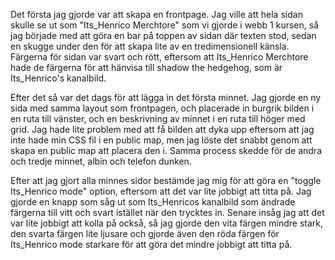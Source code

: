 Det första jag gjorde var att skapa en frontpage. Jag ville att hela sidan skulle se ut som "Its_Henrico Merchtore" som vi gjorde i
webb 1 kursen, så jag började med att göra en bar på toppen av sidan där texten stod, sedan en skugge under den för att skapa lite
av en tredimensionell känsla. Färgerna för sidan var svart och rött, eftersom att Its_Henrico Merchtore hade de färgerna för att
hänvisa till shadow the hedgehog, som är Its_Henrico's kanalbild.

Efter det så var det dags för att lägga in det första minnet. Jag gjorde en ny sida med samma layout som frontpagen, och placerade in burgrik bilden i en ruta till vänster, och en beskrivning av minnet i en ruta till höger med grid. Jag hade lite problem med att få bilden att dyka upp eftersom att jag inte hade min CSS fil i en public map, men jag löste det snabbt genom att skapa en public map att placera den i. Samma process skedde för de andra och tredje minnet, albin och telefon dunken.

Efter att jag gjort alla minnes sidor bestämde jag mig för att göra en "toggle Its_Henrico mode" option, eftersom att det var lite jobbigt att titta på. Jag gjorde en knapp som såg ut som Its_Henricos kanalbild som ändrade färgerna till vitt och svart istället när den trycktes in. Senare insåg jag att det var lite jobbigt att kolla på också, så jag gjorde den vita färgen mindre stark, den svarta färgen lite ljusare och gjorde även den röda färgen för Its_Henrico mode starkare för att göra det mindre jobbigt att titta på.